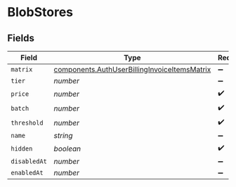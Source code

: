 # BlobStores


## Fields

| Field                                                                                                        | Type                                                                                                         | Required                                                                                                     | Description                                                                                                  |
| ------------------------------------------------------------------------------------------------------------ | ------------------------------------------------------------------------------------------------------------ | ------------------------------------------------------------------------------------------------------------ | ------------------------------------------------------------------------------------------------------------ |
| `matrix`                                                                                                     | [components.AuthUserBillingInvoiceItemsMatrix](../../models/components/authuserbillinginvoiceitemsmatrix.md) | :heavy_minus_sign:                                                                                           | N/A                                                                                                          |
| `tier`                                                                                                       | *number*                                                                                                     | :heavy_minus_sign:                                                                                           | N/A                                                                                                          |
| `price`                                                                                                      | *number*                                                                                                     | :heavy_check_mark:                                                                                           | N/A                                                                                                          |
| `batch`                                                                                                      | *number*                                                                                                     | :heavy_check_mark:                                                                                           | N/A                                                                                                          |
| `threshold`                                                                                                  | *number*                                                                                                     | :heavy_check_mark:                                                                                           | N/A                                                                                                          |
| `name`                                                                                                       | *string*                                                                                                     | :heavy_minus_sign:                                                                                           | N/A                                                                                                          |
| `hidden`                                                                                                     | *boolean*                                                                                                    | :heavy_check_mark:                                                                                           | N/A                                                                                                          |
| `disabledAt`                                                                                                 | *number*                                                                                                     | :heavy_minus_sign:                                                                                           | N/A                                                                                                          |
| `enabledAt`                                                                                                  | *number*                                                                                                     | :heavy_minus_sign:                                                                                           | N/A                                                                                                          |